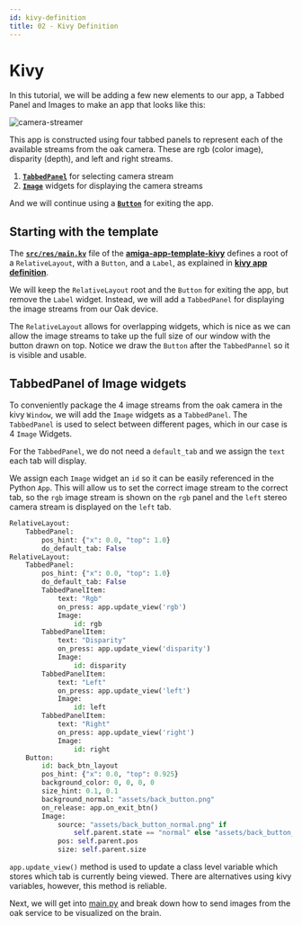 ```yaml
---
id: kivy-definition
title: 02 - Kivy Definition
---
```

# Kivy

In this tutorial, we will be adding a few new elements to our app, a Tabbed Panel and Images
to make an app that looks like this:

![camera-streamer](https://user-images.githubusercontent.com/53625197/216075393-6e578a01-677e-4279-b224-70fd3f73ce5f.png)

This app is constructed using four tabbed panels to represent
each of the available streams from the oak camera.
These are rgb (color image), disparity (depth), and left and right streams.

1. [**`TabbedPanel`**](https://kivy.org/doc/stable/api-kivy.uix.tabbedpanel.html)
for selecting camera stream
2. [**`Image`**](https://kivy.org/doc/stable/api-kivy.uix.image.html)
widgets for displaying the camera streams

And we will continue using a [**`Button`**](https://kivy.org/doc/stable/api-kivy.uix.button.html)
for exiting the app.

## Starting with the template

The [**`src/res/main.kv`**](https://github.com/farm-ng/amiga-app-template-kivy/blob/main/src/res/main.kv)
file of the
[**amiga-app-template-kivy**](https://github.com/farm-ng/amiga-app-template)
defines a root of a `RelativeLayout`, with a
`Button`, and a `Label`,
as explained in [**kivy app definition**](/docs/tutorials/introduction/template-overview#kivy-app-definition).

We will keep the `RelativeLayout` root and the `Button` for
exiting the app, but remove the `Label` widget.
Instead, we will add a `TabbedPanel` for displaying the image
streams from our Oak device.

The `RelativeLayout` allows for overlapping widgets,
which is nice as we can allow the image streams to take up the
full size of our window with the button drawn on top.
Notice we draw the `Button` after the `TabbedPannel` so it is
visible and usable.

## TabbedPanel of Image widgets

To conveniently package the 4 image streams from the oak camera
in the kivy `Window`, we will add the `Image` widgets as a
`TabbedPanel`.
The `TabbedPanel` is used to select between different pages,
which in our case is 4 `Image` Widgets.

For the `TabbedPanel`, we do not need a `default_tab` and we
assign the `text` each tab will display.

We assign each `Image` widget an `id` so it can be easily
referenced in the Python `App`.
This will allow us to set the correct image stream to the correct
tab, so the `rgb` image stream is shown on the `rgb` panel and
the `left` stereo camera stream is displayed on the `left` tab.

```python
RelativeLayout:
    TabbedPanel:
        pos_hint: {"x": 0.0, "top": 1.0}
        do_default_tab: False
RelativeLayout:
    TabbedPanel:
        pos_hint: {"x": 0.0, "top": 1.0}
        do_default_tab: False
        TabbedPanelItem:
            text: "Rgb"
            on_press: app.update_view('rgb')
            Image:
                id: rgb
        TabbedPanelItem:
            text: "Disparity"
            on_press: app.update_view('disparity')
            Image:
                id: disparity
        TabbedPanelItem:
            text: "Left"
            on_press: app.update_view('left')
            Image:
                id: left
        TabbedPanelItem:
            text: "Right"
            on_press: app.update_view('right')
            Image:
                id: right
    Button:
        id: back_btn_layout
        pos_hint: {"x": 0.0, "top": 0.925}
        background_color: 0, 0, 0, 0
        size_hint: 0.1, 0.1
        background_normal: "assets/back_button.png"
        on_release: app.on_exit_btn()
        Image:
            source: "assets/back_button_normal.png" if
                self.parent.state == "normal" else "assets/back_button_down.png"
            pos: self.parent.pos
            size: self.parent.size

```

`app.update_view()` method is used to update a class
level variable which stores which tab is currently being viewed.
There are alternatives using kivy variables, however, this method is reliable.

Next, we will get into [main.py](https://github.com/farm-ng/camera-streamer-kivy/tree/main/src)
and break down how to send images from the oak service to be visualized on the brain.

